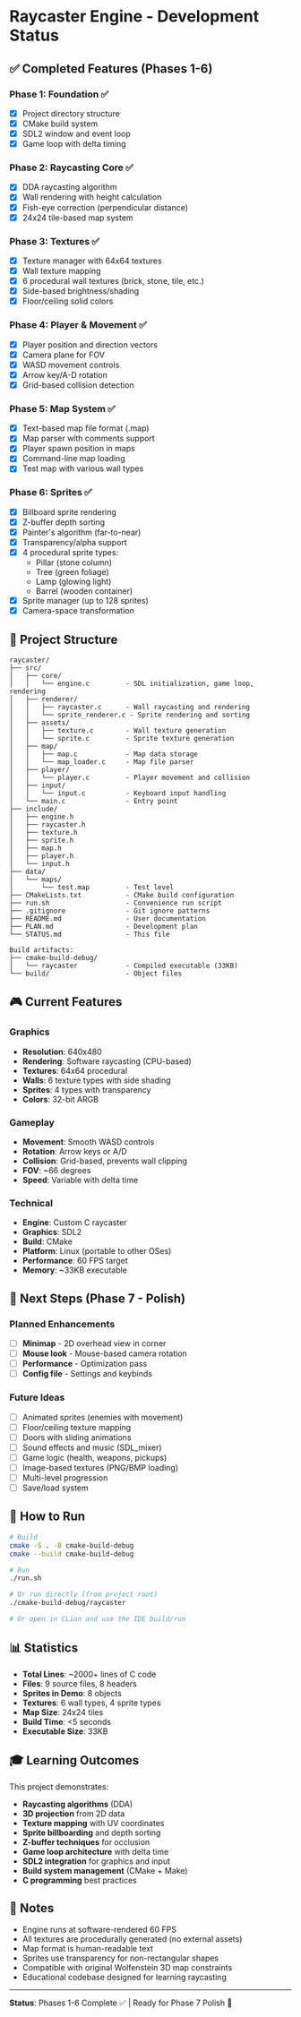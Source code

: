 # Raycaster Engine - Development Status

## ✅ Completed Features (Phases 1-6)

### Phase 1: Foundation ✅
- [x] Project directory structure
- [x] CMake build system
- [x] SDL2 window and event loop
- [x] Game loop with delta timing

### Phase 2: Raycasting Core ✅
- [x] DDA raycasting algorithm
- [x] Wall rendering with height calculation
- [x] Fish-eye correction (perpendicular distance)
- [x] 24x24 tile-based map system

### Phase 3: Textures ✅
- [x] Texture manager with 64x64 textures
- [x] Wall texture mapping
- [x] 6 procedural wall textures (brick, stone, tile, etc.)
- [x] Side-based brightness/shading
- [x] Floor/ceiling solid colors

### Phase 4: Player & Movement ✅
- [x] Player position and direction vectors
- [x] Camera plane for FOV
- [x] WASD movement controls
- [x] Arrow key/A-D rotation
- [x] Grid-based collision detection

### Phase 5: Map System ✅
- [x] Text-based map file format (.map)
- [x] Map parser with comments support
- [x] Player spawn position in maps
- [x] Command-line map loading
- [x] Test map with various wall types

### Phase 6: Sprites ✅
- [x] Billboard sprite rendering
- [x] Z-buffer depth sorting
- [x] Painter's algorithm (far-to-near)
- [x] Transparency/alpha support
- [x] 4 procedural sprite types:
  - Pillar (stone column)
  - Tree (green foliage)
  - Lamp (glowing light)
  - Barrel (wooden container)
- [x] Sprite manager (up to 128 sprites)
- [x] Camera-space transformation

## 📁 Project Structure

```
raycaster/
├── src/
│   ├── core/
│   │   └── engine.c         - SDL initialization, game loop, rendering
│   ├── renderer/
│   │   ├── raycaster.c      - Wall raycasting and rendering
│   │   └── sprite_renderer.c - Sprite rendering and sorting
│   ├── assets/
│   │   ├── texture.c        - Wall texture generation
│   │   └── sprite.c         - Sprite texture generation
│   ├── map/
│   │   ├── map.c            - Map data storage
│   │   └── map_loader.c     - Map file parser
│   ├── player/
│   │   └── player.c         - Player movement and collision
│   ├── input/
│   │   └── input.c          - Keyboard input handling
│   └── main.c               - Entry point
├── include/
│   ├── engine.h
│   ├── raycaster.h
│   ├── texture.h
│   ├── sprite.h
│   ├── map.h
│   ├── player.h
│   └── input.h
├── data/
│   └── maps/
│       └── test.map         - Test level
├── CMakeLists.txt           - CMake build configuration
├── run.sh                   - Convenience run script
├── .gitignore               - Git ignore patterns
├── README.md                - User documentation
├── PLAN.md                  - Development plan
└── STATUS.md                - This file

Build artifacts:
├── cmake-build-debug/
│   └── raycaster            - Compiled executable (33KB)
└── build/                   - Object files
```

## 🎮 Current Features

### Graphics
- **Resolution**: 640x480
- **Rendering**: Software raycasting (CPU-based)
- **Textures**: 64x64 procedural
- **Walls**: 6 texture types with side shading
- **Sprites**: 4 types with transparency
- **Colors**: 32-bit ARGB

### Gameplay
- **Movement**: Smooth WASD controls
- **Rotation**: Arrow keys or A/D
- **Collision**: Grid-based, prevents wall clipping
- **FOV**: ~66 degrees
- **Speed**: Variable with delta time

### Technical
- **Engine**: Custom C raycaster
- **Graphics**: SDL2
- **Build**: CMake
- **Platform**: Linux (portable to other OSes)
- **Performance**: 60 FPS target
- **Memory**: ~33KB executable

## 🎯 Next Steps (Phase 7 - Polish)

### Planned Enhancements
- [ ] **Minimap** - 2D overhead view in corner
- [ ] **Mouse look** - Mouse-based camera rotation
- [ ] **Performance** - Optimization pass
- [ ] **Config file** - Settings and keybinds

### Future Ideas
- [ ] Animated sprites (enemies with movement)
- [ ] Floor/ceiling texture mapping
- [ ] Doors with sliding animations
- [ ] Sound effects and music (SDL_mixer)
- [ ] Game logic (health, weapons, pickups)
- [ ] Image-based textures (PNG/BMP loading)
- [ ] Multi-level progression
- [ ] Save/load system

## 🚀 How to Run

```bash
# Build
cmake -S . -B cmake-build-debug
cmake --build cmake-build-debug

# Run
./run.sh

# Or run directly (from project root)
./cmake-build-debug/raycaster

# Or open in CLion and use the IDE build/run
```

## 📊 Statistics

- **Total Lines**: ~2000+ lines of C code
- **Files**: 9 source files, 8 headers
- **Sprites in Demo**: 8 objects
- **Textures**: 6 wall types, 4 sprite types
- **Map Size**: 24x24 tiles
- **Build Time**: <5 seconds
- **Executable Size**: 33KB

## 🎓 Learning Outcomes

This project demonstrates:
- **Raycasting algorithms** (DDA)
- **3D projection** from 2D data
- **Texture mapping** with UV coordinates
- **Sprite billboarding** and depth sorting
- **Z-buffer techniques** for occlusion
- **Game loop architecture** with delta time
- **SDL2 integration** for graphics and input
- **Build system management** (CMake + Make)
- **C programming** best practices

## 📝 Notes

- Engine runs at software-rendered 60 FPS
- All textures are procedurally generated (no external assets)
- Map format is human-readable text
- Sprites use transparency for non-rectangular shapes
- Compatible with original Wolfenstein 3D map constraints
- Educational codebase designed for learning raycasting

---

**Status**: Phases 1-6 Complete ✅ | Ready for Phase 7 Polish 🎯
